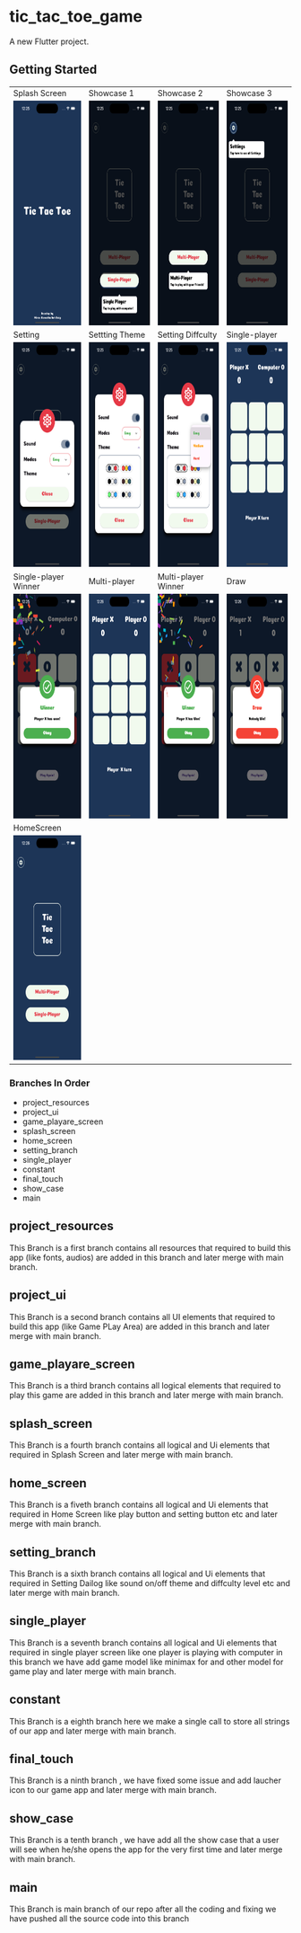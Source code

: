 # tic_tac_toe_game

A new Flutter project.

## Getting Started

<table>
  <tr>
     <td>Splash Screen</td>
     <td>Showcase 1</td>
    <td>Showcase 2</td>
     <td>Showcase 3</td>
     </tr>
  <tr>
    <td><img src="https://github.com/Mirzaazmath/flutter_tic_tac_toe_game/blob/main/assets/output/Screenshot1.png" height="400"></td>
    <td><img src ="https://github.com/Mirzaazmath/flutter_tic_tac_toe_game/blob/main/assets/output/Screenshot2.png" height="400"></td>
    <td><img src ="https://github.com/Mirzaazmath/flutter_tic_tac_toe_game/blob/main/assets/output/Screenshot3.png" height ="400"> </td>
    <td><img src ="https://github.com/Mirzaazmath/flutter_tic_tac_toe_game/blob/main/assets/output/Screenshot4.png" height="400"> </td>
   
  </tr>
   <tr>
    <td>Setting</td>
    <td>Settting Theme</td>
     <td>Setting Diffculty</td>
      <td>Single-player</td>
     </tr>
  <tr>
    <td><img src="https://github.com/Mirzaazmath/flutter_tic_tac_toe_game/blob/main/assets/output/Screenshot5.png" height="400"></td>
    <td><img src="https://github.com/Mirzaazmath/flutter_tic_tac_toe_game/blob/main/assets/output/Screenshot6.png" height="400"></td>
    <td><img src="https://github.com/Mirzaazmath/flutter_tic_tac_toe_game/blob/main/assets/output/Screenshot7.png" height="400"></td>
    <td><img src="https://github.com/Mirzaazmath/flutter_tic_tac_toe_game/blob/main/assets/output/Screenshot8.png"height ="400" > </td>
    
   </tr>
    <tr>
    <td>Single-player Winner</td>
    <td>Multi-player</td>
    <td>Multi-player Winner</td>
     <td>Draw</td>
   </tr>
  <tr>
    <td><img src="https://github.com/Mirzaazmath/flutter_tic_tac_toe_game/blob/main/assets/output/Screenshot9.png" height="400"></td>
    <td><img src="https://github.com/Mirzaazmath/flutter_tic_tac_toe_game/blob/main/assets/output/Screenshot10.png" height="400"></td>
     <td><img src="https://github.com/Mirzaazmath/flutter_tic_tac_toe_game/blob/main/assets/output/Screenshot11.png" height="400"></td>
    <td><img src="https://github.com/Mirzaazmath/flutter_tic_tac_toe_game/blob/main/assets/output/Screenshot12.png" height="400"></td>
    
  </tr>
    <td>HomeScreen</td>
  </tr>
  <tr>
    <td><img src="https://github.com/Mirzaazmath/flutter_tic_tac_toe_game/blob/main/assets/output/Screenshot13.png" height="400"></td>
   
    
  </tr>

 </table>



### Branches In Order
* project_resources
* project_ui
* game_playare_screen
* splash_screen
* home_screen
* setting_branch
* single_player
* constant
* final_touch
* show_case
* main


## project_resources

This Branch is a first branch contains all resources that required to build this app (like fonts, audios) are added in this branch and later merge with main branch.


## project_ui

This Branch is a second branch contains all UI elements that required to build this app (like Game PLay Area) are added in this branch and later merge with main branch.


## game_playare_screen

This Branch is a third branch contains all logical  elements that required to play  this game  are added in this branch and later merge with main branch.

## splash_screen

This Branch is a fourth branch contains all logical and Ui  elements that required in Splash Screen and later merge with main branch.


## home_screen

This Branch is a fiveth branch contains all logical and Ui  elements that required in Home Screen like play button and setting button etc and later merge with main branch.


## setting_branch

This Branch is a sixth branch contains all logical and Ui  elements that required in Setting Dailog like sound on/off theme and diffculty level etc and later merge with main branch.


## single_player

This Branch is a seventh branch contains all logical and Ui  elements that required in single player screen like one player is playing with computer in this branch we have add game model like minimax for and other model for game play  and later merge with main branch.


## constant

This Branch is a eighth branch here we make a single call to store all strings of our app and later merge with main branch.

## final_touch 

This Branch is a ninth branch , we have fixed some issue and add laucher icon to our game app and later merge with main branch.

## show_case

This Branch is a tenth branch , we have add all the show case that a user will see when he/she opens the app for the very first time and later merge with main branch.


## main

This Branch is main branch of our repo after all the coding and fixing we have pushed all the source code into this branch








